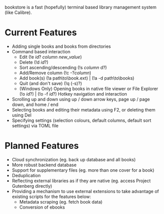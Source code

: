 bookstore is a fast (hopefully) terminal based library management system (like Calibre).

# Current Features
- Adding single books and books from directories
- Command based interaction
  - Edit (!e *id*? *column* *new_value*)
  - Delete (!d *id*?)
  - Sort ascending/descending (!s *column* d?)
  - Add/Remove column (!c -?*column*)
  - Add book(s) (!a path\to\book.ext) | (!a -d path\to\books)
  - Quit (and don't save) (!q (-s)?)
  - (Windows Only) Opening books in native file viewer or File Explorer (!o *id*?) | (!o -f *id*?)
Hotkey navigation and interaction
- Scrolling up and down using up / down arrow keys, page up / page down, and home / end
- Selecting books and editing their metadata using F2, or deleting them using Del
- Specifying settings (selection colours, default columns, default sort settings) via TOML file
 
# Planned Features
- Cloud synchronization (eg. back up database and all books)
- More robust backend database
- Support for supplementary files (eg. more than one cover for a book)
- Deduplication
- Reflecting external libraries as if they are native (eg. access Project Gutenberg directly)
- Providing a mechanism to use external extensions to take advantage of existing scripts for the features below:
  - Metadata scraping (eg. fetch book data)
  - Conversion of ebooks